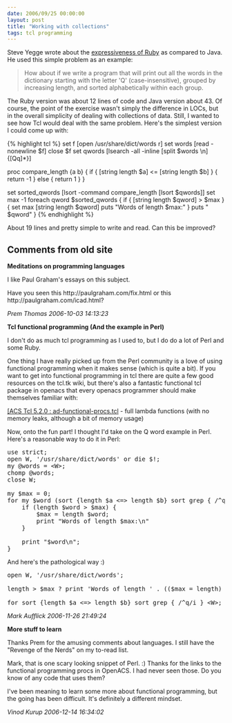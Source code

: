 ```yaml
---
date: 2006/09/25 00:00:00
layout: post
title: "Working with collections"
tags: tcl programming
---
```


Steve Yegge wrote about the [expressiveness of
Ruby](http://steve.yegge.googlepages.com/ruby-tour) as compared to
Java. He used this simple problem as an example:

> How about if we write a program that will print out all the words in the dictionary starting with the letter 'Q' (case-insensitive), grouped by increasing length, and sorted alphabetically within each group.

The Ruby version was about 12 lines of code and Java version about
43. Of course, the point of the exercise wasn't simply the difference
in LOCs, but in the overall simplicity of dealing with collections of
data. Still, I wanted to see how Tcl would deal with the same
problem. Here's the simplest version I could come up with:

{% highlight tcl %}
set f [open /usr/share/dict/words r]
set words [read -nonewline $f]
close $f
set qwords [lsearch -all -inline [split $words \n] {[Qq]*}]

proc compare_length {a b} {
    if { [string length $a] <= [string length $b] } {
        return -1
    } else {
        return 1 
    } 
}

set sorted_qwords [lsort -command compare_length [lsort $qwords]]
set max -1 foreach qword $sorted_qwords {
    if { [string length $qword] > $max } {
        set max [string length $qword]
        puts "Words of length $max:"
    }
    puts "  $qword"
}
{% endhighlight %}

About 19 lines and pretty simple to write and read. Can this be
improved?

<div id="comment-box">

<h2>Comments from old site</h2>

<div class="one-comment">

<p><b>Meditations on programming languages</b></p>

<p>
I like Paul Graham's essays on this subject.
</p>

<p>Have you seen this http://paulgraham.com/fix.html or this http://paulgraham.com/icad.html?
</p>

<address class="signature">
<span class="author">Prem Thomas</span>
<span class="date">2006-10-03 14:13:23</span>
</address>
</div>

<div class="one-comment">

<p><b>Tcl functional programming (And the example in Perl)</b></p>

<p>
I don't do as much tcl programming as I used to, but I do do a lot of
Perl and some Ruby.
</p>

<p>
One thing I have really picked up from the Perl community is a love of
using functional programming when it makes sense (which is quite a
bit). If you want to get into functional programming in tcl there are
quite a few good resources on the tcl.tk wiki, but there's also a
fantastic functional tcl package in openacs that every openacs
programmer should make themselves familiar with:
</p>

<p>
<a href ="http://openacs.org/api-doc/procs-file-view?version_id=358343&path=packages/acs-tcl/tcl/ad-functional-procs.tcl">[ACS Tcl 5.2.0 : ad-functional-procs.tcl</a> - full lambda functions (with no memory leaks, although a bit of memory usage)
</p>

<p>
Now, onto the fun part! I thought I'd take on the Q word example in
Perl. Here's a reasonable way to do it in Perl:
</p>

<pre>
use strict;
open W, '/usr/share/dict/words' or die $!;
my @words = &lt;W&gt;;
chomp @words;
close W;

my $max = 0;
for my $word (sort {length $a &lt;=> length $b} sort grep { /^q/i } @words) {
    if (length $word > $max) {
        $max = length $word;
        print "Words of length $max:\n"
    }

    print "$word\n";
}
</pre>

<p>
And here's the pathological way :)
</p>

<pre>
open W, '/usr/share/dict/words';
    
length > $max ? print 'Words of length ' . (($max = length) -1) . ":\n$_" : print

for sort {length $a &lt;=&gt; length $b} sort grep { /^q/i } &lt;W&gt;;
</pre>

<address class="signature">
<span class="author">Mark Aufflick</span>
<span class="date">2006-11-26 21:49:24</span>
</address>
</div>

<div class="my-comment">

<p><b>More stuff to learn</b></p>

<p>
Thanks Prem for the amusing comments about languages. I still have the
"Revenge of the Nerds" on my to-read list.
</p>

<p>
Mark, that is one scary looking snippet of Perl. :) Thanks for the
links to the functional programming procs in OpenACS. I had never seen
those. Do you know of any code that uses them?
</p>

<p>
I've been meaning to learn some more about functional programming, but
the going has been difficult. It's definitely a different mindset.
</p>

<address class="signature">
<span class="author">Vinod Kurup</span>
<span class="date">2006-12-14 16:34:02</span>
</address>
</div>

</div>
